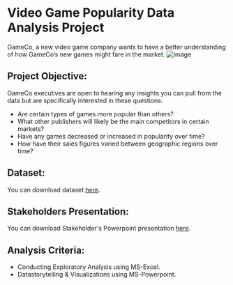 # Video Game Popularity Data Analysis Project
GameCo, a new video game company wants to have a better understanding of how GameCo’s new games might fare in the market.
![image](https://media.4rgos.it/i/Argos/sb-1722-m007-25-01-as490149130?maxW=768&qlt=75&fmt.jpeg.interlaced=true)

## Project Objective:
GameCo executives are open to hearing any insights you can pull from the data but are specifically interested in these questions:
* Are certain types of games more popular than others?
* What other publishers will likely be the main competitors in certain markets?
* Have any games decreased or increased in popularity over time?
* How have their sales figures varied between geographic regions over time?

## Dataset:
You can download dataset [here](https://github.com/malvika-mall/Video-Game-Popularity-Data-Project/blob/main/vgsales_clean.xlsx).

## Stakeholders Presentation:
You can download Stakeholder's Powerpoint presentation [here](https://github.com/malvika-mall/Video-Game-Popularity-Data-Project/blob/main/Final%20Project_GAMECO%20MARKETING%20STRATEGY%202017.pdf).

## Analysis Criteria:
* Conducting Exploratory Analysis using MS-Excel.
* Datastorytelling & Visualizations using MS-Powerpoint.
